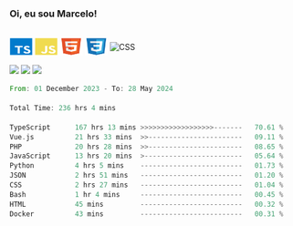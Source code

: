 ### Oi, eu sou Marcelo!

<div style="display: inline_block"><br>
    <img align="center" alt="Js" height="30" width="40" src="https://raw.githubusercontent.com/devicons/devicon/master/icons/typescript/typescript-plain.svg">
  <img align="center" alt="Js" height="30" width="40" src="https://raw.githubusercontent.com/devicons/devicon/master/icons/javascript/javascript-plain.svg">
  <img align="center" alt="HTML" height="30" width="40" src="https://raw.githubusercontent.com/devicons/devicon/master/icons/html5/html5-original.svg">
  <img align="center" alt="CSS" height="30" width="40" src="https://raw.githubusercontent.com/devicons/devicon/master/icons/css3/css3-original.svg">
  <img align="center" alt="CSS" height="30" width="40" src="https://cdn.jsdelivr.net/gh/devicons/devicon/icons/php/php-original.svg" />
</div>
 <br />
<div> 
  <a href="https://instagram.com/marcelopottier" target="_blank"><img src="https://img.shields.io/badge/-Instagram-%23E4405F?style=for-the-badge&logo=instagram&logoColor=white" target="_blank"></a>
  <a href = "mailto:marcelopottier@gmail.com"><img src="https://img.shields.io/badge/-Gmail-%23333?style=for-the-badge&logo=gmail&logoColor=white" target="_blank"></a>
  <a href="https://linkedin.com/in/marcelo-p-228855161" target="_blank"><img src="https://img.shields.io/badge/-LinkedIn-%230077B5?style=for-the-badge&logo=linkedin&logoColor=white" target="_blank"></a> 
 
</div>

<!--START_SECTION:waka-->

```rust
From: 01 December 2023 - To: 28 May 2024

Total Time: 236 hrs 4 mins

TypeScript      167 hrs 13 mins >>>>>>>>>>>>>>>>>>-------   70.61 %
Vue.js          21 hrs 33 mins  >>-----------------------   09.11 %
PHP             20 hrs 28 mins  >>-----------------------   08.65 %
JavaScript      13 hrs 20 mins  >------------------------   05.64 %
Python          4 hrs 5 mins    -------------------------   01.73 %
JSON            2 hrs 51 mins   -------------------------   01.20 %
CSS             2 hrs 27 mins   -------------------------   01.04 %
Bash            1 hr 4 mins     -------------------------   00.45 %
HTML            45 mins         -------------------------   00.32 %
Docker          43 mins         -------------------------   00.31 %
```

<!--END_SECTION:waka-->
